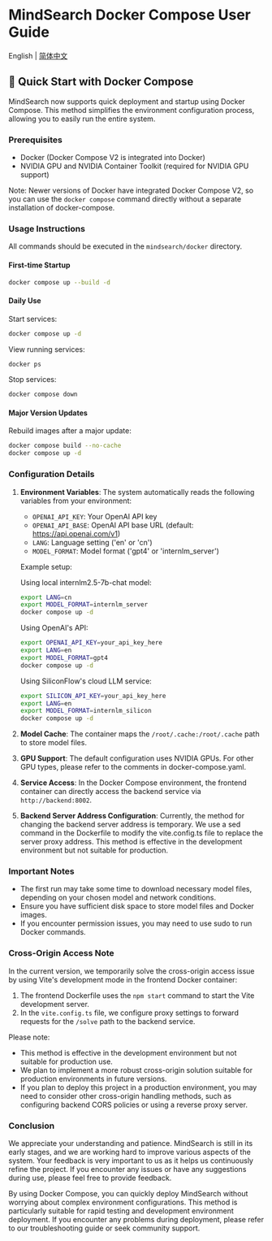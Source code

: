 # MindSearch Docker Compose User Guide

English | [简体中文](README_zh-CN.md)

## 🚀 Quick Start with Docker Compose

MindSearch now supports quick deployment and startup using Docker Compose. This method simplifies the environment configuration process, allowing you to easily run the entire system.

### Prerequisites

- Docker (Docker Compose V2 is integrated into Docker)
- NVIDIA GPU and NVIDIA Container Toolkit (required for NVIDIA GPU support)

Note: Newer versions of Docker have integrated Docker Compose V2, so you can use the `docker compose` command directly without a separate installation of docker-compose.

### Usage Instructions

All commands should be executed in the `mindsearch/docker` directory.

#### First-time Startup

```bash
docker compose up --build -d
```

#### Daily Use

Start services:

```bash
docker compose up -d
```

View running services:

```bash
docker ps
```

Stop services:

```bash
docker compose down
```

#### Major Version Updates

Rebuild images after a major update:

```bash
docker compose build --no-cache
docker compose up -d
```

### Configuration Details

1. **Environment Variables**:
   The system automatically reads the following variables from your environment:

   - `OPENAI_API_KEY`: Your OpenAI API key
   - `OPENAI_API_BASE`: OpenAI API base URL (default: https://api.openai.com/v1)
   - `LANG`: Language setting ('en' or 'cn')
   - `MODEL_FORMAT`: Model format ('gpt4' or 'internlm_server')

   Example setup:

   Using local internlm2.5-7b-chat model:

   ```bash
   export LANG=cn
   export MODEL_FORMAT=internlm_server
   docker compose up -d
   ```

   Using OpenAI's API:

   ```bash
   export OPENAI_API_KEY=your_api_key_here
   export LANG=en
   export MODEL_FORMAT=gpt4
   docker compose up -d
   ```

   Using SiliconFlow's cloud LLM service:

   ```bash
   export SILICON_API_KEY=your_api_key_here
   export LANG=en
   export MODEL_FORMAT=internlm_silicon
   docker compose up -d
   ```

2. **Model Cache**:
   The container maps the `/root/.cache:/root/.cache` path to store model files.

3. **GPU Support**:
   The default configuration uses NVIDIA GPUs. For other GPU types, please refer to the comments in docker-compose.yaml.

4. **Service Access**:
   In the Docker Compose environment, the frontend container can directly access the backend service via `http://backend:8002`.

5. **Backend Server Address Configuration**:
   Currently, the method for changing the backend server address is temporary. We use a sed command in the Dockerfile to modify the vite.config.ts file to replace the server proxy address. This method is effective in the development environment but not suitable for production.

### Important Notes

- The first run may take some time to download necessary model files, depending on your chosen model and network conditions.
- Ensure you have sufficient disk space to store model files and Docker images.
- If you encounter permission issues, you may need to use sudo to run Docker commands.

### Cross-Origin Access Note

In the current version, we temporarily solve the cross-origin access issue by using Vite's development mode in the frontend Docker container:

1. The frontend Dockerfile uses the `npm start` command to start the Vite development server.
2. In the `vite.config.ts` file, we configure proxy settings to forward requests for the `/solve` path to the backend service.

Please note:

- This method is effective in the development environment but not suitable for production use.
- We plan to implement a more robust cross-origin solution suitable for production environments in future versions.
- If you plan to deploy this project in a production environment, you may need to consider other cross-origin handling methods, such as configuring backend CORS policies or using a reverse proxy server.

### Conclusion

We appreciate your understanding and patience. MindSearch is still in its early stages, and we are working hard to improve various aspects of the system. Your feedback is very important to us as it helps us continuously refine the project. If you encounter any issues or have any suggestions during use, please feel free to provide feedback.

By using Docker Compose, you can quickly deploy MindSearch without worrying about complex environment configurations. This method is particularly suitable for rapid testing and development environment deployment. If you encounter any problems during deployment, please refer to our troubleshooting guide or seek community support.
